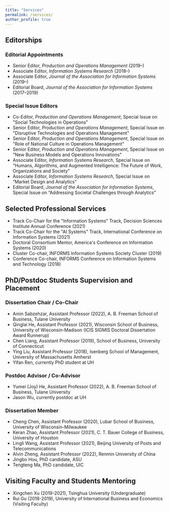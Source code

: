 ```yaml
---
title: "Services"
permalink: /services/
author_profile: true
---
```


## Editorships

### Editorial Appointments

- Senior Editor, *Production and Operations Management* (2019–)
- Associate Editor, *Information Systems Research* (2018–)
- Associate Editor, *Journal of the Association for Information Systems* (2019–)
- Editorial Board, *Journal of the Association for Information Systems* (2017–2019)

### Special Issue Editors

- Co-Editor, *Production and Operations Management*, Special Issue on "Social Technologies in Operations"
- Senior Editor, *Production and Operations Management*, Special Issue on "Disruptive Technologies and Operations Management"
- Senior Editor, *Production and Operations Management*, Special Issue on "Role of National Culture in Operations Management"
- Senior Editor, *Production and Operations Management*, Special Issue on "New Business Models and Operations Innovations"
- Associate Editor, *Information Systems Research*, Special Issue on “Humans, Algorithms, and Augmented Intelligence: The Future of Work, Organizations and Society”
- Associate Editor, *Information Systems Research*, Special Issue on “Market Design and Analytics”
- Editorial Board, *Journal of the Association for Information Systems*, Special Issue on “Addressing Societal Challenges through Analytics”

## Selected Professional Services

- Track Co-Chair for the "Information Systems" Track, Decision Sciences Institute Annual Conference (2021)
- Track Co-Chair for the "AI Systems" Track, International Conference on Information Systems (2021)
- Doctoral Consortium Mentor, America's Conference on Information Systems (2020)
- Cluster Co-chair, INFORMS Information Systems Society Cluster (2019)
- Conference Co-chair, INFORMS Conference on Information Systems and Technology (2018)
 
<!-- <hr style="clear:both;visibility: hidden;" />   -->

## PhD/Postdoc Students Supervision and Placement

### Dissertation Chair / Co-Chair
- Amin Sabzehzar, Assistant Professor (2022), A. B. Freeman School of Business, Tulane University
- Qinglai He, Assistant Professor (2021), Wisconsin School of Business, University of Wisconsin-Madison (ICIS SIGMIS Doctoral Dissertation Award Runnerup)
- Chen Liang, Assistant Professor (2019), School of Business, University of Connecticut
- Ying Liu, Assistant Professor (2018), Isenberg School of Management, University of Massachusetts Amherst
- Yifan Ren, currently PhD student at UH

### Postdoc Advisor / Co-Advisor
- Yumei (Joy) He, Assistant Professor (2022), A. B. Freeman School of Business, Tulane University
- Jason Wu, currently postdoc at UH

### Dissertation Member
- Cheng Chen, Assistant Professor (2020), Lubar School of Business, University of Wisconsin-Milwaukee
- Keran Zhao, Assistant Professor (2021), C. T. Bauer College of Business, University of Houston
- Lingli Wang, Assistant Professor (2021), Beijing University of Posts and Telecommunications
- Alvin Zheng, Assistant Professor (2022), Renmin University of China
- Jingbo Hou, PhD candidate, ASU
- Tengteng Ma, PhD candidate, UIC

## Visiting Faculty and Students Mentoring
- Xingchen Xu (2019-2021), Tsinghua University (Undergraduate)
- Rui Gu (2018-2019), University of International Business and Economics (Visiting Faculty)
